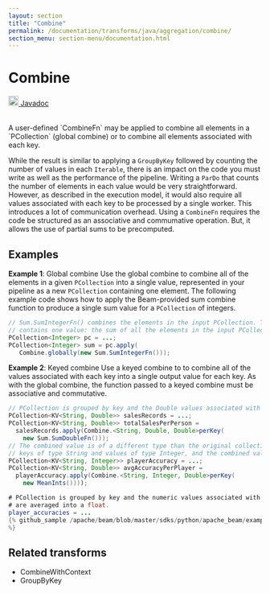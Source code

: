 ```yaml
---
layout: section
title: "Combine"
permalink: /documentation/transforms/java/aggregation/combine/
section_menu: section-menu/documentation.html
---
```

<!--
Licensed under the Apache License, Version 2.0 (the "License");
you may not use this file except in compliance with the License.
You may obtain a copy of the License at

http://www.apache.org/licenses/LICENSE-2.0

Unless required by applicable law or agreed to in writing, software
distributed under the License is distributed on an "AS IS" BASIS,
WITHOUT WARRANTIES OR CONDITIONS OF ANY KIND, either express or implied.
See the License for the specific language governing permissions and
limitations under the License.
-->
# Combine
<table align="left">
    <a target="_blank" class="button"
        href="https://beam.apache.org/releases/javadoc/current/index.html?org/apache/beam/sdk/transforms/Combine.html">
      <img src="https://beam.apache.org/images/logos/sdks/java.png" width="20px" height="20px"
           alt="Javadoc" />
     Javadoc
    </a>
</table>
<br>
A user-defined `CombineFn` may be applied to combine all elements in a
`PCollection` (global combine) or to combine all elements associated
with each key. 

While the result is similar to applying a `GroupByKey` followed by
counting the number of values in each `Iterable`, there is an impact
on the code you must write as well as the performance of the pipeline.
Writing a `ParDo` that counts the number of elements in each value
would be very straightforward. However, as described in the execution
model, it would also require all values associated with each key to be
processed by a single worker. This introduces a lot of communication overhead.
Using a `CombineFn` requires the code be structured as an associative and
commumative operation. But, it allows the use of partial sums to be precomputed.

## Examples
**Example 1**: Global combine
Use the global combine to combine all of the elements in a given `PCollection`
into a single value, represented in your pipeline as a new `PCollection` containing
one element. The following example code shows how to apply the Beam-provided
sum combine function to produce a single sum value for a `PCollection` of integers.

```java
// Sum.SumIntegerFn() combines the elements in the input PCollection. The resulting PCollection, called sum,
// contains one value: the sum of all the elements in the input PCollection.
PCollection<Integer> pc = ...;
PCollection<Integer> sum = pc.apply(
   Combine.globally(new Sum.SumIntegerFn()));
```

**Example 2**: Keyed combine
Use a keyed combine to to combine all of the values associated with each key
into a single output value for each key. As with the global combine, the
function passed to a keyed combine must be associative and commutative.

```java
// PCollection is grouped by key and the Double values associated with each key are combined into a Double.
PCollection<KV<String, Double>> salesRecords = ...;
PCollection<KV<String, Double>> totalSalesPerPerson =
  salesRecords.apply(Combine.<String, Double, Double>perKey(
    new Sum.SumDoubleFn()));
// The combined value is of a different type than the original collection of values per key. PCollection has
// keys of type String and values of type Integer, and the combined value is a Double.
PCollection<KV<String, Integer>> playerAccuracy = ...;
PCollection<KV<String, Double>> avgAccuracyPerPlayer =
  playerAccuracy.apply(Combine.<String, Integer, Double>perKey(
    new MeanInts())));
```

```java
# PCollection is grouped by key and the numeric values associated with each key
# are averaged into a float.
player_accuracies = ...
{% github_sample /apache/beam/blob/master/sdks/python/apache_beam/examples/snippets/snippets_test.py tag:combine_per_key
%}
```

## Related transforms 
* CombineWithContext
* GroupByKey